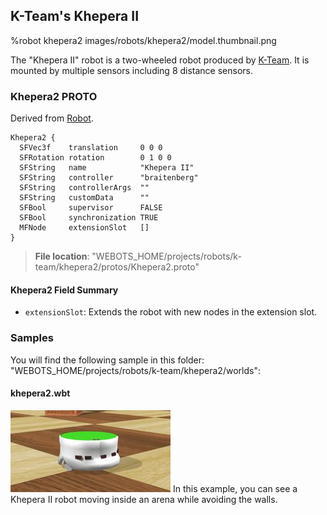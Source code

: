 ## K-Team's Khepera II

%robot khepera2 images/robots/khepera2/model.thumbnail.png

The "Khepera II" robot is a two-wheeled robot produced by [K-Team](https://www.k-team.com/mobile-robotics-products/old-products/khepera-ii).
It is mounted by multiple sensors including 8 distance sensors.

### Khepera2 PROTO

Derived from [Robot](../reference/robot.md).

```
Khepera2 {
  SFVec3f    translation     0 0 0
  SFRotation rotation        0 1 0 0
  SFString   name            "Khepera II"
  SFString   controller      "braitenberg"
  SFString   controllerArgs  ""
  SFString   customData      ""
  SFBool     supervisor      FALSE
  SFBool     synchronization TRUE
  MFNode     extensionSlot   []
}
```

> **File location**: "WEBOTS\_HOME/projects/robots/k-team/khepera2/protos/Khepera2.proto"

#### Khepera2 Field Summary

- `extensionSlot`: Extends the robot with new nodes in the extension slot.

### Samples

You will find the following sample in this folder: "WEBOTS\_HOME/projects/robots/k-team/khepera2/worlds":

#### khepera2.wbt

![khepera2.wbt.png](images/robots/khepera2/khepera2.wbt.thumbnail.jpg) In this example, you can see a Khepera II robot moving inside an arena while avoiding the walls.
